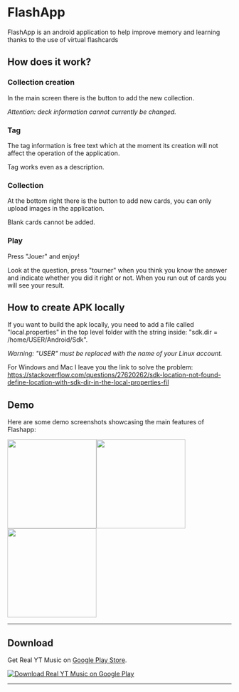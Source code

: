 # FlashApp

FlashApp is an android application to help improve memory and learning thanks to the use of virtual flashcards

## How does it work?

### Collection creation

In the main screen there is the button to add the new collection.

*Attention: deck information cannot currently be changed.*

### Tag

The tag information is free text which at the moment its creation will not affect the operation of the application.

Tag works even as a description.

### Collection

At the bottom right there is the button to add new cards, you can only upload images in the application.

Blank cards cannot be added.

### Play

Press "Jouer" and enjoy!

Look at the question, press "tourner" when you think you know the answer and indicate whether you did it right or not.
When you run out of cards you will see your result.

## How to create APK locally
If you want to build the apk locally, you need to add a file called "local.properties" in the top level folder with the string inside: "sdk.dir = /home/USER/Android/Sdk".

*Warning: "USER" must be replaced with the name of your Linux account.*


For Windows and Mac I leave you the link to solve the problem:
https://stackoverflow.com/questions/27620262/sdk-location-not-found-define-location-with-sdk-dir-in-the-local-properties-fil

## Demo

Here are some demo screenshots showcasing the main features of Flashapp:

<img src = "https://play-lh.googleusercontent.com/o7k8kD3QS0GQTgirb-rO52ZqXd7C15e0rSsQGvaVeRB3JgC-e7yjXE69W_UJiJV1G-c=w526-h296" width ="200" /><img src = "https://play-lh.googleusercontent.com/B-Yt4hcxs4Ahnk_6hz7_6YH3qLO7g-z1Gmzzbz3tM2eLb36iYXGXvdZP2pVYmXDHYTM=w526-h296" width ="200" /> <img src = "https://play-lh.googleusercontent.com/VBv7ToL27XJRjqgi_3fO3TWk6Z1jkDx5BSQOee5UqFbU4bC1Qz_uVvmWi5dSE5F4ayE=w526-h296" width ="200" />

---

## Download

Get Real YT Music on [Google Play Store](https://play.google.com/store/apps/details?id=com.ctrlvnt.flashapp).

[![Download Real YT Music on Google Play](https://play.google.com/intl/en_us/badges/static/images/badges/en_badge_web_generic.png)](https://play.google.com/store/apps/details?id=com.ctrlvnt.flashapp)

---
